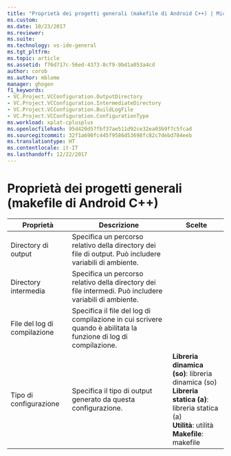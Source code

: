 ```yaml
---
title: "Proprietà dei progetti generali (makefile di Android C++) | Microsoft Docs"
ms.custom: 
ms.date: 10/23/2017
ms.reviewer: 
ms.suite: 
ms.technology: vs-ide-general
ms.tgt_pltfrm: 
ms.topic: article
ms.assetid: f76d717c-56ed-4373-8cf9-9bd1a053a4cd
author: corob
ms.author: mblome
manager: ghogen
f1_keywords:
- VC.Project.VCConfiguration.OutputDirectory
- VC.Project.VCConfiguration.IntermediateDirectory
- VC.Project.VCConfiguration.BuildLogFile
- VC.Project.VCConfiguration.ConfigurationType
ms.workload: xplat-cplusplus
ms.openlocfilehash: 95d420d57fbf37ae511d92ce32ea03b9f7c5fcad
ms.sourcegitcommit: 32f1a690fc445f9586d53698fc82c7debd784eeb
ms.translationtype: HT
ms.contentlocale: it-IT
ms.lasthandoff: 12/22/2017
---
```

# <a name="general-project-properties-android-c-makefile"></a>Proprietà dei progetti generali (makefile di Android C++)

Proprietà | Descrizione | Scelte
--- | ---| ---
Directory di output | Specifica un percorso relativo della directory dei file di output. Può includere variabili di ambiente.
Directory intermedia | Specifica un percorso relativo della directory dei file intermedi. Può includere variabili di ambiente.
File del log di compilazione | Specifica il file del log di compilazione in cui scrivere quando è abilitata la funzione di log di compilazione.
Tipo di configurazione | Specifica il tipo di output generato da questa configurazione. | **Libreria dinamica (so)**: libreria dinamica (so)<br>**Libreria statica (a)**: libreria statica (a)<br>**Utilità**: utilità<br>**Makefile**: makefile<br>
